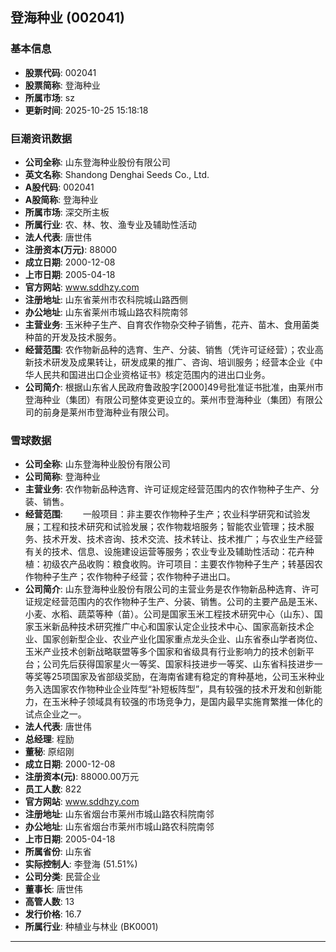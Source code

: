 ## 登海种业 (002041)

### 基本信息

- **股票代码**: 002041
- **股票简称**: 登海种业
- **所属市场**: sz
- **更新时间**: 2025-10-25 15:18:18

### 巨潮资讯数据

- **公司全称**: 山东登海种业股份有限公司
- **英文名称**: Shandong Denghai Seeds Co., Ltd.
- **A股代码**: 002041
- **A股简称**: 登海种业
- **所属市场**: 深交所主板
- **所属行业**: 农、林、牧、渔专业及辅助性活动
- **法人代表**: 唐世伟
- **注册资本(万元)**: 88000
- **成立日期**: 2000-12-08
- **上市日期**: 2005-04-18
- **官方网站**: www.sddhzy.com
- **注册地址**: 山东省莱州市农科院城山路西侧
- **办公地址**: 山东省莱州市城山路农科院南邻
- **主营业务**: 玉米种子生产、自育农作物杂交种子销售，花卉、苗木、食用菌类种苗的开发及技术服务。
- **经营范围**: 农作物新品种的选育、生产、分装、销售（凭许可证经营）；农业高新技术研发及成果转让，研发成果的推广、咨询、培训服务；经营本企业《中华人民共和国进出口企业资格证书》核定范围内的进出口业务。
- **公司简介**: 根据山东省人民政府鲁政股字[2000]49号批准证书批准，由莱州市登海种业（集团）有限公司整体变更设立的。莱州市登海种业（集团）有限公司的前身是莱州市登海种业有限公司。

### 雪球数据

- **公司全称**: 山东登海种业股份有限公司
- **公司简称**: 登海种业
- **主营业务**: 农作物新品种选育、许可证规定经营范围内的农作物种子生产、分装、销售。
- **经营范围**: 　　一般项目：非主要农作物种子生产；农业科学研究和试验发展；工程和技术研究和试验发展；农作物栽培服务；智能农业管理；技术服务、技术开发、技术咨询、技术交流、技术转让、技术推广；与农业生产经营有关的技术、信息、设施建设运营等服务；农业专业及辅助性活动：花卉种植：初级农产品收购：粮食收购。许可项目：主要农作物种子生产；转基因农作物种子生产；农作物种子经营；农作物种子进出口。
- **公司简介**: 山东登海种业股份有限公司的主营业务是农作物新品种选育、许可证规定经营范围内的农作物种子生产、分装、销售。公司的主要产品是玉米、小麦、水稻、蔬菜等种（苗）。公司是国家玉米工程技术研究中心（山东）、国家玉米新品种技术研究推广中心和国家认定企业技术中心、国家高新技术企业、国家创新型企业、农业产业化国家重点龙头企业、山东省泰山学者岗位、玉米产业技术创新战略联盟等多个国家和省级具有行业影响力的技术创新平台；公司先后获得国家星火一等奖、国家科技进步一等奖、山东省科技进步一等奖等25项国家及省部级奖励，在海南省建有稳定的育种基地，公司玉米种业务入选国家农作物种业企业阵型“补短板阵型”，具有较强的技术开发和创新能力，在玉米种子领域具有较强的市场竞争力，是国内最早实施育繁推一体化的试点企业之一。
- **法人代表**: 唐世伟
- **总经理**: 程励
- **董秘**: 原绍刚
- **成立日期**: 2000-12-08
- **注册资本(元)**: 88000.00万元
- **员工人数**: 822
- **官方网站**: www.sddhzy.com
- **注册地址**: 山东省烟台市莱州市城山路农科院南邻
- **办公地址**: 山东省烟台市莱州市城山路农科院南邻
- **上市日期**: 2005-04-18
- **所属省份**: 山东省
- **实际控制人**: 李登海 (51.51%)
- **公司分类**: 民营企业
- **董事长**: 唐世伟
- **高管人数**: 13
- **发行价格**: 16.7
- **所属行业**: 种植业与林业 (BK0001)

---